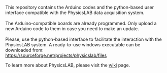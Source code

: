 This repository contains the Arduino codes and the python-based user interface compatible with the PhysicsLAB data acquisition system.
\
\
The Arduino-compatible boards are already programmed. Only upload a new Arduino code to them in case you need to make an update.
\
\
Please, use the python-based interface to facilitate the interaction with the PhysicsLAB system. A ready-to-use windows executable can be downloaded from:\
https://sourceforge.net/projects/physicslab/files

To learn more about PhysicsLAB, please visit the [wiki](wiki) page.
